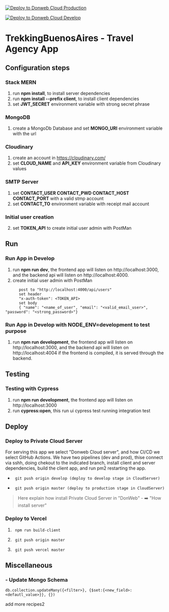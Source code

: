 [![Deploy to Donweb Cloud Production](https://github.com/smauhourat/trekkingbsasapp/actions/workflows/pipeline_prod.yml/badge.svg)](https://github.com/smauhourat/trekkingbsasapp/actions/workflows/pipeline_prod.yml)


[![Deploy to Donweb Cloud Develop](https://github.com/smauhourat/trekkingbsasapp/actions/workflows/pipeline_dev.yml/badge.svg)](https://github.com/smauhourat/trekkingbsasapp/actions/workflows/pipeline_dev.yml)


# TrekkingBuenosAires - Travel Agency App
## Configuration steps

### Stack MERN

1. run **npm install**, to install server dependencies
2. run **npm install --prefix client**, to install client dependencies
3. set **JWT_SECRET** environment variable with strong secret phrase


### MongoDB

1. create a MongoDb Database and set **MONGO_URI** environment variable with the url

### Cloudinary

1. create an account in https://cloudinary.com/
2. set **CLOUD_NAME** and **API_KEY** environment variable from Cloudinary values

### SMTP Server

1. set **CONTACT_USER
CONTACT_PWD
CONTACT_HOST
CONTACT_PORT** with a valid stmp account
2. set **CONTACT_TO** environment variable with receipt mail account

### Initial user creation

2. set **TOKEN_API** to create initial user admin with PostMan


## Run

### Run App in Develop

1. run **npm run dev**, the frontend app will listen on http://localhost:3000, and the backend api will listen on http://localhost:4000.
2. create initial user admin with PostMan

  ```
        post to "http://localhost:4000/api/users"
        set header
        "x-auth-token": <TOKEN_API>
        set body
        { "name": "<name_of_user", "email": "<valid_email_user>", "password": "<strong_password>"}
  ``` 


### Run App in Develop with NODE_ENV=development to test purpose

1. run **npm run development**, the frontend app will listen on http://localhost:3000, and the backend api will listen on http://localhost:4004
   if the frontend is compiled, it is served through the backend.



## Testing

### Testing with Cypress
1. run **npm run development**, the frontend app will listen on http://localhost:3000
2. run **cypress:open**, this run ui cypress test running integration test


## Deploy

### Deploy to Private Cloud Server
For serving this app we select "Donweb Cloud server", and how CI/CD we select GitHub Actions. We have two pipelines (dev and prod), thise connect via sshh, doing chekout to the indicated  branch, install client and server dependencies, build the client app, and run pm2 restarting the app.


-      git push origin develop (deploy to develop stage in CloudServer)
-      git push origin master (deploy to production stage in CloudServer)

> Here explain how install Private Cloud Server in "DonWeb" 
        - ➡️ "How install server"

### Deploy to Vercel

1.      npm run build-client
2.      git push origin master
3.      git push vercel master



## 



## Miscellaneous

### - Update Mongo Schema

`db.collection.updateMany({<filter>}, {$set:{<new_field>: <defautl_value>}}, {})`


add more recipes2